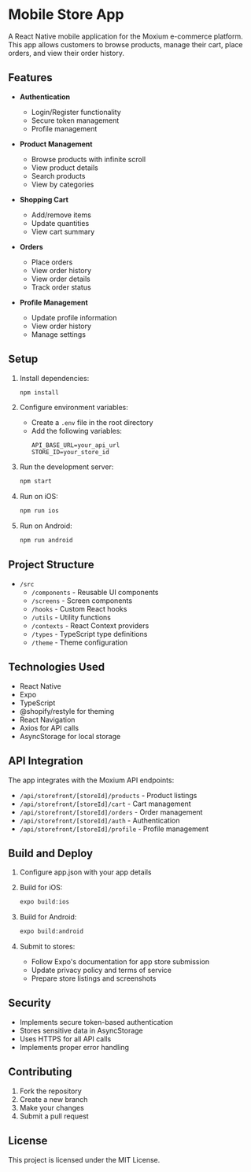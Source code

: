 # Mobile Store App

A React Native mobile application for the Moxium e-commerce platform. This app allows customers to browse products, manage their cart, place orders, and view their order history.

## Features

- **Authentication**
  - Login/Register functionality
  - Secure token management
  - Profile management

- **Product Management**
  - Browse products with infinite scroll
  - View product details
  - Search products
  - View by categories

- **Shopping Cart**
  - Add/remove items
  - Update quantities
  - View cart summary

- **Orders**
  - Place orders
  - View order history
  - View order details
  - Track order status

- **Profile Management**
  - Update profile information
  - View order history
  - Manage settings

## Setup

1. Install dependencies:
   ```bash
   npm install
   ```

2. Configure environment variables:
   - Create a `.env` file in the root directory
   - Add the following variables:
     ```
     API_BASE_URL=your_api_url
     STORE_ID=your_store_id
     ```

3. Run the development server:
   ```bash
   npm start
   ```

4. Run on iOS:
   ```bash
   npm run ios
   ```

5. Run on Android:
   ```bash
   npm run android
   ```

## Project Structure

- `/src`
  - `/components` - Reusable UI components
  - `/screens` - Screen components
  - `/hooks` - Custom React hooks
  - `/utils` - Utility functions
  - `/contexts` - React Context providers
  - `/types` - TypeScript type definitions
  - `/theme` - Theme configuration

## Technologies Used

- React Native
- Expo
- TypeScript
- @shopify/restyle for theming
- React Navigation
- Axios for API calls
- AsyncStorage for local storage

## API Integration

The app integrates with the Moxium API endpoints:

- `/api/storefront/[storeId]/products` - Product listings
- `/api/storefront/[storeId]/cart` - Cart management
- `/api/storefront/[storeId]/orders` - Order management
- `/api/storefront/[storeId]/auth` - Authentication
- `/api/storefront/[storeId]/profile` - Profile management

## Build and Deploy

1. Configure app.json with your app details

2. Build for iOS:
   ```bash
   expo build:ios
   ```

3. Build for Android:
   ```bash
   expo build:android
   ```

4. Submit to stores:
   - Follow Expo's documentation for app store submission
   - Update privacy policy and terms of service
   - Prepare store listings and screenshots

## Security

- Implements secure token-based authentication
- Stores sensitive data in AsyncStorage
- Uses HTTPS for all API calls
- Implements proper error handling

## Contributing

1. Fork the repository
2. Create a new branch
3. Make your changes
4. Submit a pull request

## License

This project is licensed under the MIT License.
